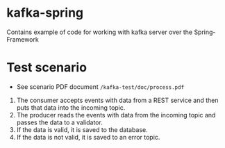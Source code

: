 # kafka-spring
Contains example of code for working with kafka server over the Spring-Framework

# Test scenario

- See scenario PDF document  ```/kafka-test/doc/process.pdf```

1. The consumer accepts events with data from a REST service and then puts that data into the incoming topic.
2. The producer reads the events with data from the incoming topic and passes the data to a validator.
3. If the data is valid, it is saved to the database.
4. If the data is not valid, it is saved to an error topic.
